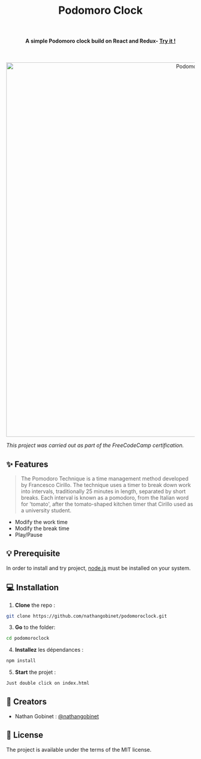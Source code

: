 <h1 align="center">
  Podomoro Clock
</h1>
<br>
<h4 align="center">A simple Podomoro clock build on React and Redux- <a href="https://nathangobinet.github.io/podomoroclock/">Try it !</h4>
<br>
<p align="center">
  <img src="https://raw.githubusercontent.com/nathangobinet/podomoroclock/master/ressources/screenshot.png" alt="Podomoro clock" width="1000"></a>
</p>

*This project was carried out as part of the FreeCodeCamp certification.*

## ✨ Features

> The Pomodoro Technique is a time management method developed by Francesco Cirillo. The technique uses a timer to break down work into intervals, traditionally 25 minutes in length, separated by short breaks. Each interval is known as a pomodoro, from the Italian word for 'tomato', after the tomato-shaped kitchen timer that Cirillo used as a university student.

* Modify the work time
* Modify the break time 
* Play/Pause

## 💡 Prerequisite 
In order to install and try project, [node.js](https://www.nodejs.org/) must be installed on your system.
  
## 💻 Installation 
1. __Clone__ the repo :
```bash
git clone https://github.com/nathangobinet/podomoroclock.git
```
3. __Go__ to the folder:
```bash
cd podomoroclock
```
4. __Installez__ les dépendances :
```bash
npm install
```
5. __Start__ the projet :
```bash
Just double click on index.html
```

## 👤 Creators 
* Nathan Gobinet : [@nathangobinet](https://github.com/nathangobinet)

## 📘 License
The project is available under the terms of the MIT license.
